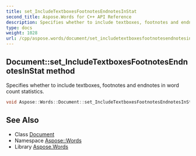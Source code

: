 ```yaml
---
title: set_IncludeTextboxesFootnotesEndnotesInStat
second_title: Aspose.Words for C++ API Reference
description: Specifies whether to include textboxes, footnotes and endnotes in word count statistics.
type: docs
weight: 1028
url: /cpp/aspose.words/document/set_includetextboxesfootnotesendnotesinstat/
---
```

## Document::set_IncludeTextboxesFootnotesEndnotesInStat method


Specifies whether to include textboxes, footnotes and endnotes in word count statistics.

```cpp
void Aspose::Words::Document::set_IncludeTextboxesFootnotesEndnotesInStat(bool value)
```

## See Also

* Class [Document](../)
* Namespace [Aspose::Words](../../)
* Library [Aspose.Words](../../../)
